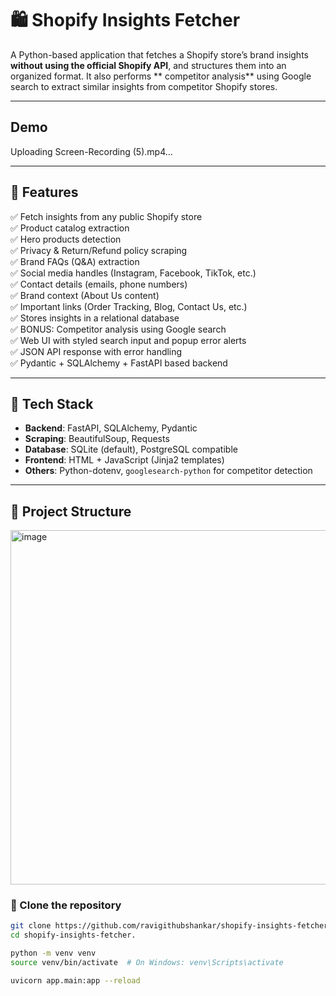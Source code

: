 # 🛍️ Shopify Insights Fetcher

A Python-based application that fetches a Shopify store’s brand insights **without using the official Shopify API**, and structures them into an organized format. It also performs ** competitor analysis** using Google search to extract similar insights from competitor Shopify stores.

---

## Demo 



Uploading Screen-Recording (5).mp4…

---

## 📌 Features

✅ Fetch insights from any public Shopify store  
✅ Product catalog extraction  
✅ Hero products detection  
✅ Privacy & Return/Refund policy scraping  
✅ Brand FAQs (Q&A) extraction  
✅ Social media handles (Instagram, Facebook, TikTok, etc.)  
✅ Contact details (emails, phone numbers)  
✅ Brand context (About Us content)  
✅ Important links (Order Tracking, Blog, Contact Us, etc.)  
✅ Stores insights in a relational database  
✅ BONUS: Competitor analysis using Google search  
✅ Web UI with styled search input and popup error alerts  
✅ JSON API response with error handling  
✅ Pydantic + SQLAlchemy + FastAPI based backend

---

## 🧰 Tech Stack

- **Backend**: FastAPI, SQLAlchemy, Pydantic
- **Scraping**: BeautifulSoup, Requests
- **Database**: SQLite (default), PostgreSQL compatible
- **Frontend**: HTML + JavaScript (Jinja2 templates)
- **Others**: Python-dotenv, `googlesearch-python` for competitor detection

---

## 📂 Project Structure

<img width="841" height="567" alt="image" src="https://github.com/user-attachments/assets/a98822dd-858c-4227-92d8-a6b15761bbc5" />

### 🔁  Clone the repository

```bash
git clone https://github.com/ravigithubshankar/shopify-insights-fetcher.git
cd shopify-insights-fetcher.

python -m venv venv
source venv/bin/activate  # On Windows: venv\Scripts\activate

uvicorn app.main:app --reload



